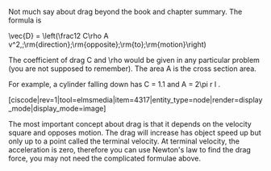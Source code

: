 Not much say about drag beyond the book and chapter summary. The formula is

 <lrn-math> \vec{D} = \left(\frac12 C\rho A v^2,\;\rm{direction}\;\rm{opposite}\;\rm{to};\rm{motion}\right) </lrn-math>
 
The coefficient of drag C and <lrn-math>\rho </lrn-math> would be given in any particular problem (you are not supposed to remember). The area A is the cross section area. 

For example, a cylinder falling down has C = 1.1 and <lrn-math>A = 2\pi r l </lrn-math>. 

[ciscode|rev=1|tool=elmsmedia|item=4317|entity_type=node|render=display_mode|display_mode=image]

The most important concept about drag is that it depends on the velocity square and opposes motion. The drag will increase has object speed up but only up to a point called the  terminal velocity. At terminal velocity, the acceleration is zero, therefore you can use Newton's law to find the drag force, you may not need the complicated formulae above.
